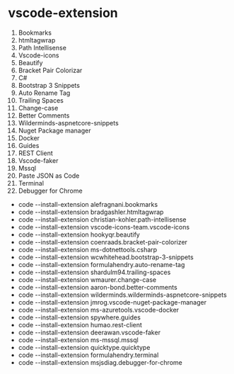 # vscode-extension

1. Bookmarks
2. htmltagwrap
3. Path Intellisense
4. Vscode-icons
5. Beautify
6. Bracket Pair Colorizar
7. C#
8. Bootstrap 3 Snippets
9. Auto Rename Tag
10. Trailing Spaces
11. Change-case
12. Better Comments
13. Wilderminds-aspnetcore-snippets
14. Nuget Package manager
15. Docker
16. Guides
17. REST Client
18. Vscode-faker
19. Mssql
20. Paste JSON as Code
21. Terminal
22. Debugger for Chrome

* code --install-extension alefragnani.bookmarks
* code --install-extension bradgashler.htmltagwrap
* code --install-extension christian-kohler.path-intellisense
* code --install-extension vscode-icons-team.vscode-icons
* code --install-extension hookyqr.beautify
* code --install-extension coenraads.bracket-pair-colorizer
* code --install-extension ms-dotnettools.csharp
* code --install-extension wcwhitehead.bootstrap-3-snippets
* code --install-extension formulahendry.auto-rename-tag
* code --install-extension shardulm94.trailing-spaces
* code --install-extension wmaurer.change-case
* code --install-extension aaron-bond.better-comments
* code --install-extension wilderminds.wilderminds-aspnetcore-snippets
* code --install-extension jmrog.vscode-nuget-package-manager
* code --install-extension ms-azuretools.vscode-docker
* code --install-extension spywhere.guides
* code --install-extension humao.rest-client
* code --install-extension deerawan.vscode-faker
* code --install-extension ms-mssql.mssql
* code --install-extension quicktype.quicktype
* code --install-extension formulahendry.terminal
* code --install-extension msjsdiag.debugger-for-chrome
